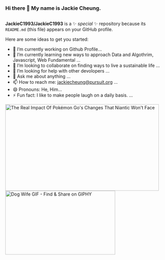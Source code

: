 ### Hi there 👋 My name is Jackie Cheung.
<img src="https://media.licdn.com/dms/image/C5612AQHDjmGWjjqiWw/article-cover_image-shrink_423_752/0/1593339082768?e=1687996800&amp;v=beta&amp;t=BwC991KXyV8UCiN2KjwNJyJG1mlto13VB7r94sKZawI" loading="lazy" alt="" id="ember23" class="reader-cover-image__img lazy-image ember-view">

**JackieC1993/JackieC1993** is a ✨ _special_ ✨ repository because its `README.md` (this file) appears on your GitHub profile.

Here are some ideas to get you started:

- 🔭 I’m currently working on Github Profile...
- 🌱 I’m currently learning new ways to approach Data and Algothrim, Javascript, Web Fundamental ...
- 👯 I’m looking to collaborate on finding ways to live a sustainable life  ...
- 🤔 I’m looking for help with other devolopers ...
- 💬 Ask me about anything ...
- 📫 How to reach me: jackiecheung@pursuit.org ...
- 😄 Pronouns: He, Him...
- ⚡ Fun fact: I like to make people laugh on a daily basis. ...

<img src="https://i.kinja-img.com/gawker-media/image/upload/c_fill,f_auto,fl_progressive,g_center,h_675,pg_1,q_80,w_1200/cb5c919f283e4b45f3599f7e3660a621.jpg" jsaction="VQAsE" class="r48jcc pT0Scc iPVvYb" style="max-width: 1200px; height: 271px; margin: 0px; width: 482px;" alt="The Real Impact Of Pokémon Go's Changes That Niantic Won't Face" jsname="kn3ccd" aria-hidden="false">

<img src="https://media.giphy.com/media/xO61YRkUGOBws/giphy.gif" alt="Dog Wife GIF - Find &amp; Share on GIPHY" width="345" height="200">
